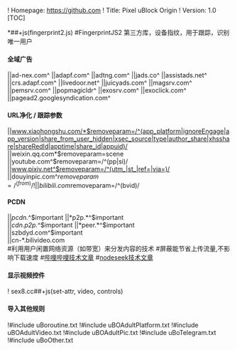 ! Homepage: https://github.com
! Title: Pixel uBlock Origin
! Version: 1.0
[TOC]


*##+js(fingerprint2.js)
#FingerprintJS2 第三方库，设备指纹，用于跟踪，识别唯一用户

#### 全域广告
||ad-nex.com^
||adapf.com^
||adtng.com^
||jads.co^
||assistads.net^
||crs.adapf.com^
||livedoor.net^
||juicyads.com^
||magsrv.com^
||pemsrv.com^
||popmagicldr^
||exosrv.com^
||exoclick.com^
||pagead2.googlesyndication.com^



#### URL净化 / 跟踪参数
||www.xiaohongshu.com/*$removeparam=/^(app_platform|ignoreEngage|app_version|share_from_user_hidden|xsec_source|type|author_share|xhsshare|shareRedId|apptime|share_id|appuid)/
||weixin.qq.com*$removeparam=scene
||youtube.com^$removeparam=/^(pp|si)/
||www.pixiv.net^$removeparam=/^(utm_|st_|ref=|via=)/
||douyinpic.com^$removeparam=/^(from)/
! ||bilibili.com$removeparam=/^(bvid)/



####  PCDN 
||*pcdn.*^$important   
||*p2p.*^$important   
||*cdn.p2p.*^$important   
||*peer.*^$important   
||szbdyd.com^$important   
||cn-*.bilivideo.com   
#利用用户闲置网络资源（如带宽）来分发内容的技术
#屏蔽能节省上传流量,不影响下载速度
#[哔哩哔哩技术文章](https://itdong.me/bilibili_pcdn/)
#[nodeseek技术文章](https://www.nodeseek.com/post-204579-1)




#### 显示视频控件
! sex8.cc##+js(set-attr, video, controls)



#### 导入其他规则
!#include uBoroutine.txt
!#include uBOAdultPlatform.txt
!#include uBOAdultVideo.txt
!#include uBOAdultPic.txt
!#include uBoTelegram.txt
!#include uBoOther.txt





